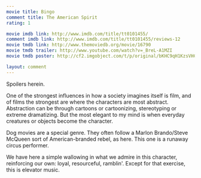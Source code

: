 ```yaml
---
movie title: Bingo
comment title: The American Spirit
rating: 1

movie imdb link: http://www.imdb.com/title/tt0101455/
comment imdb link: http://www.imdb.com/title/tt0101455/reviews-12
movie tmdb link: http://www.themoviedb.org/movie/16790
movie tmdb trailer: http://www.youtube.com/watch?v=_BreL-A1MZI
movie tmdb poster: http://cf2.imgobject.com/t/p/original/bKHC9qH1KzsVHCv7zb5te8X8FYs.jpg

layout: comment
---
```


Spoilers herein.

One of the strongest influences in how a society imagines itself is film, and of films the  strongest are where the characters are most abstract. Abstraction can be through  cartoons or cartoonizing, stereotyping or extreme dramatizing. But the most elegant to  my mind is when everyday creatures or objects become the character.

Dog movies are a special genre. They often follow a Marlon Brando/Steve McQueen sort  of American-branded rebel, as here. This one is a runaway circus performer.

We have here a simple wallowing in what we admire in this character, reinforcing our  own: loyal, resourceful, ramblin'. Except for that exercise, this is elevator music.